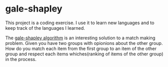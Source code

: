 # gale-shapley
This project is a coding exercise. I use it to learn new languages and to keep track of the languages I learned.

The [gale-shapley algorithm](https://en.wikipedia.org/wiki/Gale–Shapley_algorithm) is an interesting solution to a match making problem. 
Given you have two groups with opionions about the other group. How do you match each item from the first group to an item of the other group and respect each items whiches(ranking of items of the other group) in the process.
